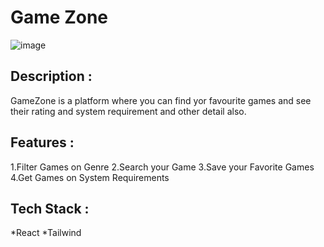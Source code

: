 # Game Zone
![image](https://github.com/user-attachments/assets/2589cea7-6f6c-4318-a584-cd899fd21e37)
## Description : 
GameZone is a platform where you can find yor favourite games and see their rating and system requirement and other detail also.
## Features :
1.Filter Games on Genre
2.Search your Game
3.Save your Favorite Games 
4.Get Games on System Requirements

## Tech Stack :
*React 
*Tailwind


